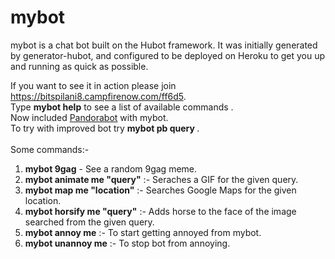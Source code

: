 # mybot

mybot is a chat bot built on the Hubot framework. It was
initially generated by generator-hubot, and configured to be
deployed on Heroku to get you up and running as quick as possible.

If you want to see it in action please join <a href="https://bitspilani8.campfirenow.com/ff6d5">https://bitspilani8.campfirenow.com/ff6d5</a>.
<br> Type <b>mybot help</b> to see a list of available commands .
<br> Now included <a href="http://www.pandorabots.com/">Pandorabot</a> with mybot.
<br> To try with improved bot try <b> mybot pb query </b>.
<br><br>
Some commands:-<br>
1. <b>mybot 9gag</b> - See a random 9gag meme.<br>
2. <b>mybot animate me "query"</b> :- Seraches a GIF for the given query.<br>
3. <b>mybot map me "location"</b> :- Searches Google Maps for the given location.<br>
4. <b>mybot horsify me "query"</b> :- Adds horse to the face of the image searched from the given query.<br>
5. <b>mybot annoy me</b> :- To start getting annoyed from mybot.<br>
6. <b>mybot unannoy me</b> :- To stop bot from annoying.<br>
